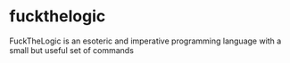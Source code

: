 # fuckthelogic
FuckTheLogic is an esoteric and imperative programming language with a small but useful set of commands
